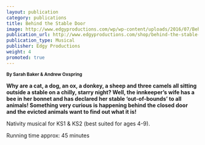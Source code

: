 ```yaml
---
layout: publication
category: publications
title: Behind the Stable Door
image: http://www.edgyproductions.com/wp/wp-content/uploads/2016/07/Behind-The-Stable-Door-catalogue-image-210x295.jpg
publication_url: http://www.edgyproductions.com/shop/behind-the-stable-door/
publication_type: Musical
publisher: Edgy Productions
weight: 4
promoted: true
---
```


<small>**By Sarah Baker & Andrew Oxspring**</small>

**Why are a cat, a dog, an ox, a donkey, a sheep and three camels all sitting outside a stable on a chilly, starry night? Well, the innkeeper’s wife has a bee in her bonnet and has declared her stable ‘out-of-bounds’ to all animals! Something very curious is happening behind the closed door and the evicted animals want to find out what it is!**

Nativity musical for KS1 & KS2 (best suited for ages 4-9).

Running time approx: 45 minutes